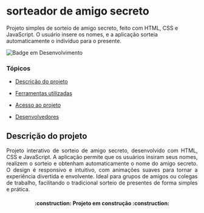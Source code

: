 # sorteador de amigo secreto
Projeto simples de sorteio de amigo secreto, feito com HTML, CSS e JavaScript. O usuário insere os nomes, e a aplicação sorteia automaticamente o indivíduo para o presente.

![Badge em Desenvolvimento](http://img.shields.io/static/v1?label=STATUS&message=EM%20DESENVOLVIMENTO&color=GREEN&style=for-the-badge)

### Tópicos 

- [Descrição do projeto](#descrição-do-projeto)

- [Ferramentas utilizadas](#ferramentas-utilizadas)

- [Acesso ao projeto](#acesso-ao-projeto)

- [Desenvolvedores](#desenvolvedores)

## Descrição do projeto 

<p align="justify">
  Projeto interativo de sorteio de amigo secreto, desenvolvido com HTML, CSS e JavaScript. A aplicação permite que os usuários insiram seus nomes, realizem o sorteio e obtenham automaticamente o nome do amigo secreto. 
  O design é responsivo e intuitivo, com animações suaves para tornar a experiência divertida e envolvente. Ideal para grupos de amigos ou colegas de trabalho, facilitando o tradicional sorteio de presentes de forma simples e prática.
</p>

<h4 align="center"> 
    :construction:  Projeto em construção  :construction:
</h4>
